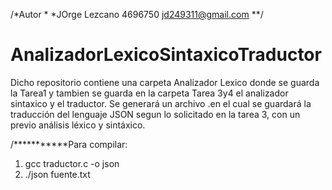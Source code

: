 /*Autor
*
*JOrge Lezcano 4696750 jd249311@gmail.com
**/

# AnalizadorLexicoSintaxicoTraductor
Dicho repositorio contiene una carpeta Analizador Lexico donde se guarda la Tarea1 y tambien se guarda en la carpeta Tarea 3y4 el analizador sintaxico y el traductor. Se generará un archivo .en el cual se guardará la traducción del lenguaje JSON segun lo solicitado en la tarea 3, con un previo análisis léxico y sintáxico.

/***********Para compilar:
1. gcc traductor.c -o json
2. ./json fuente.txt

